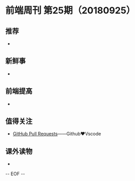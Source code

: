 # 前端周刊 第25期（20180925）

## 推荐

- 

## 新鲜事

-

## 前端提高

-

## 值得关注

- [GitHub Pull Requests](https://marketplace.visualstudio.com/items?itemName=GitHub.vscode-pull-request-github&utm_source=mife&utm_medium=article&utm_campaign=mifeweekly&utm_term=news)——Github❤️Vscode

## 课外读物

-

-- EOF --